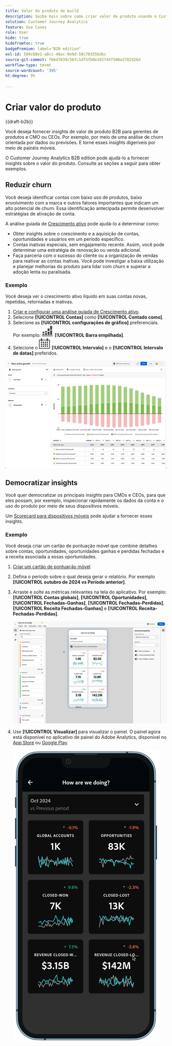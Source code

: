 ```yaml
---
title: Valor do produto de build
description: Saiba mais sobre como criar valor de produto usando o Customer Journey Analytics B2B edition.
solution: Customer Journey Analytics
feature: Use Cases
role: User
hide: true
hidefromtoc: true
badgePremium: label="B2B edition"
exl-id: 509c68e1-a8cc-48ac-9e9d-50c703356dbc
source-git-commit: f66df039c56fc1df3fb0e102745f500a3782d26d
workflow-type: tm+mt
source-wordcount: '395'
ht-degree: 0%

---
```


# Criar valor do produto

{{draft-b2b}}

Você deseja fornecer insights de valor de produto B2B para gerentes de produtos e CMO ou CEOs. Por exemplo, por meio de uma análise de churn orientada por dados ou previsões. E torne esses insights digeríveis por meio de painéis móveis.

O Customer Journey Analytics B2B edition pode ajudá-lo a fornecer insights sobre o valor do produto. Consulte as seções a seguir para obter exemplos.


## Reduzir churn

Você deseja identificar contas com baixo uso de produtos, baixo envolvimento com a marca e outros fatores importantes que indicam um alto potencial de churn. Essa identificação antecipada permite desenvolver estratégias de ativação de conta.

A análise guiada de [Crescimento ativo](/help/guided-analysis/types/active-growth.md) pode ajudá-lo a determinar como:

* Obter insights sobre o crescimento e a aquisição de contas, oportunidades e usuários em um período específico.
* Contas inativas especiais, sem engajamento recente. Assim, você pode determinar uma estratégia de renovação ou venda adicional.
* Faça parceria com o sucesso do cliente ou a organização de vendas para reativar as contas inativas. Você pode investigar a baixa utilização e planejar melhorias do produto para lidar com churn e superar a adoção lenta ou paralisada.

### Exemplo

Você deseja ver o crescimento ativo líquido em suas contas novas, repetidas, retornadas e inativas.

1. [Criar e configurar uma análise guiada de Crescimento ativo](/help/guided-analysis/types/active-growth.md).
1. Selecione **[!UICONTROL Contas]** como **[!UICONTROL Contado como]**.
1. Selecione as **[!UICONTROL configurações de gráfico]** preferenciais. Por exemplo: ![GraphBarVerticalStacked](/help/assets/icons/GraphBarVerticalStacked.svg) **[!UICONTROL Barra empilhada]**.
1. Selecione o ![Calendário](/help/assets/icons/Calendar.svg) **[!UICONTROL Intervalo]** e o **[!UICONTROL Intervalo de datas]** preferidos.

![Caso de uso B2B - valor do produto de compilação - redução de churn - crescimento ativo](assets/b2b-uc-build-product-value-active-growth.png)


## Democratizar insights

Você quer democratizar os principais insights para CMOs e CEOs, para que eles possam, por exemplo, inspecionar rapidamente os dados da conta e o uso do produto por meio de seus dispositivos móveis.

Um [Scorecard para dispositivos móveis](/help/mobile-app/home.md) pode ajudar a fornecer esses insights.

### Exemplo

Você deseja criar um cartão de pontuação móvel que combine detalhes sobre contas, oportunidades, oportunidades ganhas e perdidas fechadas e a receita associada a essas oportunidades.

1. [Criar um cartão de pontuação móvel](/help/mobile-app/create-scorecard.md).
1. Defina o período sobre o qual deseja gerar o relatório. Por exemplo **[!UICONTROL outubro de 2024 vs Período anterior]**.
1. Arraste e solte as métricas relevantes na tela do aplicativo. Por exemplo: **[!UICONTROL Contas globais]**, **[!UICONTROL Oportunidades]**, **[!UICONTROL Fechadas-Ganhas]**, **[!UICONTROL Fechadas-Perdidas]**, **[!UICONTROL Receita Fechadas-Ganhas]** e **[!UICONTROL Receita-Fechadas-Perdidas]**.

   ![Caso de uso B2B - Valor do produto de compilação - Democratizar insights - cartão de pontuação móvel](assets/b2b-uc-build-product-value-mobile-scorecard.png)

1. Use **[!UICONTROL Visualizar]** para visualizar o painel. O painel agora está disponível no aplicativo de painel do Adobe Analytics, disponível no [App Store](https://apps.apple.com/us/app/adobe-analytics-dashboards/id1509062264) ou [Google Play](https://play.google.com/store/apps/details?id=com.adobe.analyticsdashboards).

   ![Caso de uso B2B - Valor do produto de compilação - Democratizar insights - visualização do cartão de pontuação móvel](assets/b2b-uc-build-product-value-mobile-scorecard-preview.png)
